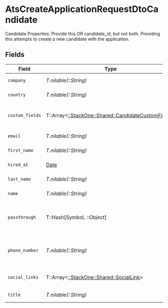 # AtsCreateApplicationRequestDtoCandidate

Candidate Properties. Provide this OR candidate_id, but not both. Providing this attempts to create a new candidate with the application.


## Fields

| Field                                                                                               | Type                                                                                                | Required                                                                                            | Description                                                                                         | Example                                                                                             |
| --------------------------------------------------------------------------------------------------- | --------------------------------------------------------------------------------------------------- | --------------------------------------------------------------------------------------------------- | --------------------------------------------------------------------------------------------------- | --------------------------------------------------------------------------------------------------- |
| `company`                                                                                           | *T.nilable(::String)*                                                                               | :heavy_minus_sign:                                                                                  | Candidate company                                                                                   | Company Inc.                                                                                        |
| `country`                                                                                           | *T.nilable(::String)*                                                                               | :heavy_minus_sign:                                                                                  | Candidate country                                                                                   | United States                                                                                       |
| `custom_fields`                                                                                     | T::Array<[::StackOne::Shared::CandidateCustomFields](../../models/shared/candidatecustomfields.md)> | :heavy_minus_sign:                                                                                  | The candidate custom fields                                                                         |                                                                                                     |
| `email`                                                                                             | *T.nilable(::String)*                                                                               | :heavy_minus_sign:                                                                                  | Candidate email                                                                                     | sestier.romain123@gmail.com                                                                         |
| `first_name`                                                                                        | *T.nilable(::String)*                                                                               | :heavy_minus_sign:                                                                                  | Candidate first name                                                                                | Romain                                                                                              |
| `hired_at`                                                                                          | [Date](https://ruby-doc.org/stdlib-2.6.1/libdoc/date/rdoc/Date.html)                                | :heavy_minus_sign:                                                                                  | Candidate hired date                                                                                | 2021-01-01T01:01:01.000Z                                                                            |
| `last_name`                                                                                         | *T.nilable(::String)*                                                                               | :heavy_minus_sign:                                                                                  | Candidate last name                                                                                 | Sestier                                                                                             |
| `name`                                                                                              | *T.nilable(::String)*                                                                               | :heavy_minus_sign:                                                                                  | Candidate name                                                                                      | Romain Sestier                                                                                      |
| `passthrough`                                                                                       | T::Hash[Symbol, *::Object*]                                                                         | :heavy_minus_sign:                                                                                  | Value to pass through to the provider                                                               | {<br/>"other_known_names": "John Doe"<br/>}                                                         |
| `phone_number`                                                                                      | *T.nilable(::String)*                                                                               | :heavy_minus_sign:                                                                                  | The candidate personal phone number                                                                 | +1234567890                                                                                         |
| `social_links`                                                                                      | T::Array<[::StackOne::Shared::SocialLink](../../models/shared/sociallink.md)>                       | :heavy_minus_sign:                                                                                  | List of candidate social links                                                                      |                                                                                                     |
| `title`                                                                                             | *T.nilable(::String)*                                                                               | :heavy_minus_sign:                                                                                  | Candidate title                                                                                     | Software Engineer                                                                                   |
